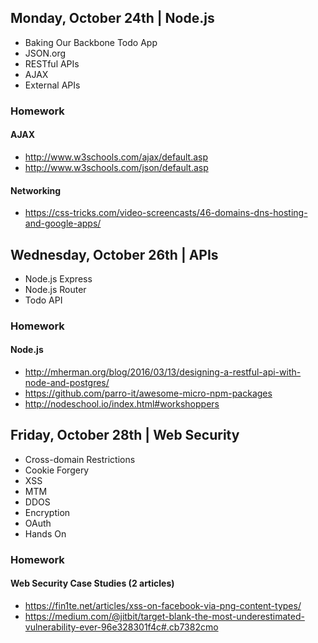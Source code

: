 
## Monday, October 24th | Node.js

- Baking Our Backbone Todo App
- JSON.org
- RESTful APIs
- AJAX 
- External APIs

### Homework

#### AJAX
- http://www.w3schools.com/ajax/default.asp
- http://www.w3schools.com/json/default.asp

#### Networking
- https://css-tricks.com/video-screencasts/46-domains-dns-hosting-and-google-apps/

## Wednesday, October 26th | APIs

- Node.js Express
- Node.js Router
- Todo API

### Homework

#### Node.js
- http://mherman.org/blog/2016/03/13/designing-a-restful-api-with-node-and-postgres/
- https://github.com/parro-it/awesome-micro-npm-packages
- http://nodeschool.io/index.html#workshoppers


## Friday, October 28th | Web Security

- Cross-domain Restrictions
- Cookie Forgery
- XSS
- MTM
- DDOS
- Encryption
- OAuth
- Hands On

### Homework

#### Web Security Case Studies (2 articles)
- https://fin1te.net/articles/xss-on-facebook-via-png-content-types/
- https://medium.com/@jitbit/target-blank-the-most-underestimated-vulnerability-ever-96e328301f4c#.cb7382cmo

